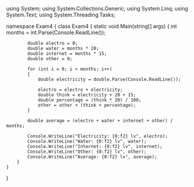 using System;
using System.Collections.Generic;
using System.Linq;
using System.Text;
using System.Threading.Tasks;

namespace Exam4
{
    class Exam4
    {
        static void Main(string[] args)
        {
            int months = int.Parse(Console.ReadLine());

            double electro = 0;
            double water = months * 20;
            double internet = months * 15;
            double other = 0;

            for (int i = 0; i < months; i++)
            {
                double electricity = double.Parse(Console.ReadLine());

                electro = electro + electricity;
                double think = electricity + 20 + 15;
                double percentage = (think * 20) / 100;
                other = other + (think + percentage);
            }

            double average = (electro + water + internet + other) / months;

            Console.WriteLine("Electricity: {0:f2} lv", electro);
            Console.WriteLine("Water: {0:f2} lv", water);
            Console.WriteLine("Internet: {0:f2} lv", internet);
            Console.WriteLine("Other: {0:f2} lv", other);
            Console.WriteLine("Average: {0:f2} lv", average);
        }
    }
}
